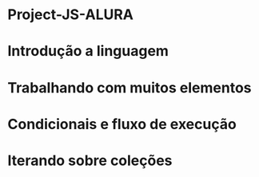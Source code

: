 # Project-JS-ALURA
# Introdução a linguagem
# Trabalhando com muitos elementos
# Condicionais e fluxo de execução
# Iterando sobre coleções
